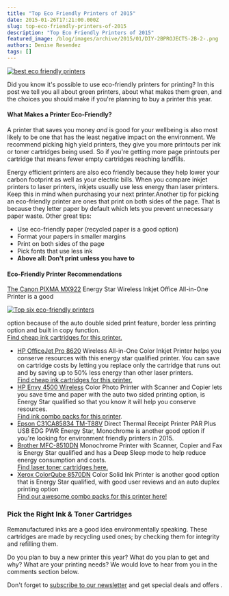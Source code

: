 ```yaml
---
title: "Top Eco Friendly Printers of 2015"
date: 2015-01-26T17:21:00.000Z
slug: top-eco-friendly-printers-of-2015
description: "Top Eco Friendly Printers of 2015"
featured_image: /blog/images/archive/2015/01/DIY-2BPROJECTS-2B-2-.png
authors: Denise Resendez
tags: []
---
```


[![best eco friendly printers](/blog/images/archive/2015/01/DIY-2BPROJECTS-2B-2-.png "Top Eco-Friendly Printers of 2015")](/blog/images/archive/2015/01/DIY-2BPROJECTS-2B-2-.png)

Did you know it's possible to use eco-friendly printers for printing? In this post we tell you all about green printers, about what makes them green, and the choices you should make if you're planning to buy a printer this year.

#### What Makes a Printer Eco-Friendly?

A printer that saves you money _and_ is good for your wellbeing is also most likely to be one that has the least negative impact on the environment. We recommend picking high yield printers, they give you more printouts per ink or toner cartridges being used. So if you're getting more page printouts per cartridge that means fewer empty cartridges reaching landfills.

Energy efficient printers are also eco friendly because they help lower your carbon footprint as well as your electric bills. When you compare inkjet printers to laser printers, inkjets usually use less energy than laser printers. Keep this in mind when purchasing your next printer.Another tip for picking an eco-friendly printer are ones that print on both sides of the page. That is because they letter paper by default which lets you prevent unnecessary paper waste. Other great tips:

* Use eco-friendly paper (recycled paper is a good option)
* Format your papers in smaller margins
* Print on both sides of the page
* Pick fonts that use less ink
* **Above all: Don't print unless you have to**

#### 

#### Eco-Friendly Printer Recommendations

[The Canon PIXMA MX922](http://www.amazon.com/Canon-MX922-Wireless-Printer-Scanner/dp/B00AVWKUJS/) Energy Star Wireless Inkjet Office All-in-One Printer is a good

[![Top six eco-friendly printers](/blog/images/archive/2015/01/DIY-2BPROJECTS-2B-3-.png)](/blog/images/archive/2015/01/DIY-2BPROJECTS-2B-3-.png)

option because of the auto double sided print feature, border less printing option and built in copy function.  
[Find cheap ink cartridges for this printer.](https://www.tomatoink.com/Canon-Pixma-MX922-Ink-Cartridges) 
* [HP OfficeJet Pro 8620](http://www.amazon.com/HP-OfficeJet-Wireless-A7F65A-B1H/dp/B00J8NBVYE/) Wireless All-in-One Color Inkjet Printer helps you conserve resources with this energy star qualified printer. You can save on cartridge costs by letting you replace only the cartridge that runs out and by saving up to 50% less energy than other laser printers.  
[Find cheap ink cartridges for this printer.](https://www.tomatoink.com/HP-OfficeJet-Pro-8620-Ink-Cartridges)
* [HP Envy 4500 Wireless](http://www.amazon.com/HP-Envy-4500-Wireless-Printer/dp/B00CIDQ470/) Color Photo Printer with Scanner and Copier lets you save time and paper with the auto two sided printing option, is Energy Star qualified so that you know it will help you conserve resources.  
[Find ink combo packs for this printer](https://www.tomatoink.com/HP-Envy-4500-e-All-in-one-Ink-Cartridges).
* [Epson C31CA85834 TM-T88V](http://www.amazon.com/Epson-C31CA85834-TM-T88V-Thermal-Monochrome/dp/B0051HMNW0/) Direct Thermal Receipt Printer PAR Plus USB EDG PWR Energy Star, Monochrome is another good option if you're looking for environment friendly printers in 2015.
* [Brother MFC-8510DN](http://www.amazon.com/Brother-MFC8510DN-Monochrome-Printer-Scanner/dp/B008CJ1LYK/) Monochrome Printer with Scanner, Copier and Fax is Energy Star qualified and has a Deep Sleep mode to help reduce energy consumption and costs.  
[Find laser toner cartridges here.](https://www.tomatoink.com/index.php/Brother-MFC-8510DN-Toner-Cartridges)
* [Xerox ColorQube 8570DN](http://www.amazon.com/ColorQube-8570DN-Printer-Duplex-Ethernet/dp/B00IWZ9N30/) Color Solid Ink Printer is another good option that is Energy Star qualified, with good user reviews and an auto duplex printing option  
[Find our awesome combo packs for this printer here!](https://www.tomatoink.com/index.php/Xerox-ColorQube-8570DN-Ink-Cartridges)

### Pick the Right Ink & Toner Cartridges

Remanufactured inks are a good idea environmentally speaking. These cartridges are made by recycling used ones; by checking them for integrity and refilling them.

Do you plan to buy a new printer this year? What do you plan to get and why? What are your printing needs? We would love to hear from you in the comments section below.

Don't forget to [subscribe to our newsletter](https://www.tomatoink.com/welcome/subscribe) and get special deals and offers .